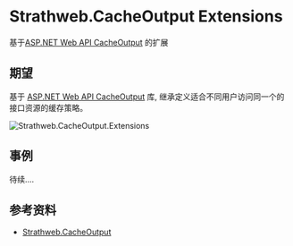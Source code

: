 Strathweb.CacheOutput Extensions
========================
基于[ASP.NET Web API CacheOutput](https://github.com/filipw/Strathweb.CacheOutput) 的扩展
 
期望
--------------------
基于 [ASP.NET Web API CacheOutput](https://github.com/filipw/Strathweb.CacheOutput) 库, 
继承定义适合不同用户访问同一个的接口资源的缓存策略。

 
![Strathweb.CacheOutput.Extensions](http://ww1.sinaimg.cn/large/7c2c6ab7gy1fg5oaw0ru8j20z70ts0uu.jpg)

 
事例
--------------------
待续....

 
参考资料
--------------------
* [Strathweb.CacheOutput](https://github.com/filipw/Strathweb.CacheOutput)  

 
